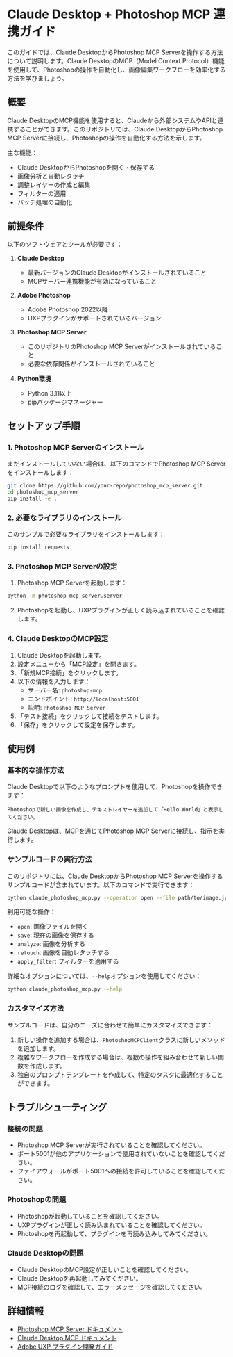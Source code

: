 # Claude Desktop + Photoshop MCP 連携ガイド

このガイドでは、Claude DesktopからPhotoshop MCP Serverを操作する方法について説明します。Claude DesktopのMCP（Model Context Protocol）機能を使用して、Photoshopの操作を自動化し、画像編集ワークフローを効率化する方法を学びましょう。

## 概要

Claude DesktopのMCP機能を使用すると、Claudeから外部システムやAPIと連携することができます。このリポジトリでは、Claude DesktopからPhotoshop MCP Serverに接続し、Photoshopの操作を自動化する方法を示します。

主な機能：
- Claude DesktopからPhotoshopを開く・保存する
- 画像分析と自動レタッチ
- 調整レイヤーの作成と編集
- フィルターの適用
- バッチ処理の自動化

## 前提条件

以下のソフトウェアとツールが必要です：

1. **Claude Desktop**
   - 最新バージョンのClaude Desktopがインストールされていること
   - MCPサーバー連携機能が有効になっていること

2. **Adobe Photoshop**
   - Adobe Photoshop 2022以降
   - UXPプラグインがサポートされているバージョン

3. **Photoshop MCP Server**
   - このリポジトリのPhotoshop MCP Serverがインストールされていること
   - 必要な依存関係がインストールされていること

4. **Python環境**
   - Python 3.11以上
   - pipパッケージマネージャー

## セットアップ手順

### 1. Photoshop MCP Serverのインストール

まだインストールしていない場合は、以下のコマンドでPhotoshop MCP Serverをインストールします：

```bash
git clone https://github.com/your-repo/photoshop_mcp_server.git
cd photoshop_mcp_server
pip install -e .
```

### 2. 必要なライブラリのインストール

このサンプルで必要なライブラリをインストールします：

```bash
pip install requests
```

### 3. Photoshop MCP Serverの設定

1. Photoshop MCP Serverを起動します：

```bash
python -m photoshop_mcp_server.server
```

2. Photoshopを起動し、UXPプラグインが正しく読み込まれていることを確認します。

### 4. Claude DesktopのMCP設定

1. Claude Desktopを起動します。
2. 設定メニューから「MCP設定」を開きます。
3. 「新規MCP接続」をクリックします。
4. 以下の情報を入力します：
   - サーバー名: `photoshop-mcp`
   - エンドポイント: `http://localhost:5001`
   - 説明: `Photoshop MCP Server`
5. 「テスト接続」をクリックして接続をテストします。
6. 「保存」をクリックして設定を保存します。

## 使用例

### 基本的な操作方法

Claude Desktopで以下のようなプロンプトを使用して、Photoshopを操作できます：

```
Photoshopで新しい画像を作成し、テキストレイヤーを追加して「Hello World」と表示してください。
```

Claude Desktopは、MCPを通じてPhotoshop MCP Serverに接続し、指示を実行します。

### サンプルコードの実行方法

このリポジトリには、Claude DesktopからPhotoshop MCP Serverを操作するサンプルコードが含まれています。以下のコマンドで実行できます：

```bash
python claude_photoshop_mcp.py --operation open --file path/to/image.jpg
```

利用可能な操作：
- `open`: 画像ファイルを開く
- `save`: 現在の画像を保存する
- `analyze`: 画像を分析する
- `retouch`: 画像を自動レタッチする
- `apply_filter`: フィルターを適用する

詳細なオプションについては、`--help`オプションを使用してください：

```bash
python claude_photoshop_mcp.py --help
```

### カスタマイズ方法

サンプルコードは、自分のニーズに合わせて簡単にカスタマイズできます：

1. 新しい操作を追加する場合は、`PhotoshopMCPClient`クラスに新しいメソッドを追加します。
2. 複雑なワークフローを作成する場合は、複数の操作を組み合わせて新しい関数を作成します。
3. 独自のプロンプトテンプレートを作成して、特定のタスクに最適化することができます。

## トラブルシューティング

### 接続の問題

- Photoshop MCP Serverが実行されていることを確認してください。
- ポート5001が他のアプリケーションで使用されていないことを確認してください。
- ファイアウォールがポート5001への接続を許可していることを確認してください。

### Photoshopの問題

- Photoshopが起動していることを確認してください。
- UXPプラグインが正しく読み込まれていることを確認してください。
- Photoshopを再起動して、プラグインを再読み込みしてみてください。

### Claude Desktopの問題

- Claude DesktopのMCP設定が正しいことを確認してください。
- Claude Desktopを再起動してみてください。
- MCP接続のログを確認して、エラーメッセージを確認してください。

## 詳細情報

- [Photoshop MCP Server ドキュメント](https://github.com/your-repo/photoshop_mcp_server/README.md)
- [Claude Desktop MCP ドキュメント](https://claude.ai/docs/mcp)
- [Adobe UXP プラグイン開発ガイド](https://developer.adobe.com/photoshop/uxp/2022/)